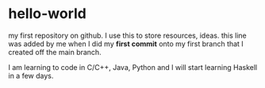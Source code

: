 # hello-world
my first repository on github. I use this to store resources, ideas.
this line was added by me when I did my **first commit** onto my first branch that I created off the main branch.

I am learning to code in C/C++, Java, Python and I will start learning Haskell in a few days.
